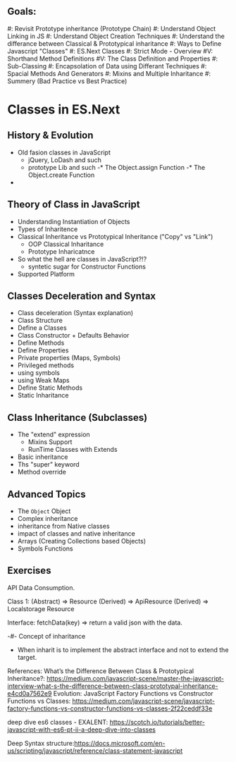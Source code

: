 ## Goals:
#: Revisit Prototype inheritance (Prototype Chain)
#: Understand Object Linking in JS
#: Understand Object Creation Techniques
#: Understand the differance between Classical & Prototypical inharitance
#: Ways to Define Javascript "Classes"
#: ES.Next Classes
#: Strict Mode - Overview
#V: Shorthand Method Definitions
#V: The Class Definition and Properties
#: Sub-Classing 
#: Encapsolation of Data using Differant Techniques
#: Spacial Methods And Generators
#: Mixins and Multiple Inharitance
#: Summery (Bad Practice vs Best Practice)



# Classes in ES.Next







## History & Evolution
- Old fasion classes in JavaScript
    - jQuery, LoDash and such
    - prototype Lib and such
-* The Object.assign Function
-* The Object.create Function
- 

## Theory of Class in JavaScript
- Understanding Instantiation of Objects
- Types of Inharitence 
- Classical Inheritance vs Prototypical Inheritance ("Copy" vs "Link")
  - OOP Classical Inharitance
  - Prototype Inharicatnce
- So what the hell are classes in JavaScript?!?
  - syntetic sugar for Constructor Functions
- Supported Platform


## Classes Deceleration and Syntax
- Class deceleration (Syntax explanation)
- Class Structure
- Define a Classes
- Class Constructor + Defaults Behavior
- Define Methods
- Define Properties
- Private properties (Maps, Symbols)
 - Privileged methods
 - using symbols
 - using Weak Maps
- Define Static Methods
- Static Inharitance

## Class Inheritance (Subclasses)
- The "extend" expression
  - Mixins Support
  - RunTime Classes with Extends
- Basic inheritance
- Ths "super" keyword
- Method override

## Advanced Topics
- The `Object` Object
- Complex inheritance
- inheritance from Native classes
- impact of classes and native inheritance
 - Arrays (Creating Collections based Objects)
- Symbols Functions


## Exercises
API Data Consumption.

Class 1: 
        (Abstract) => Resource
        (Derived) => ApiResource
        (Derived) => Localstorage Resource


Interface: 
 fetchData(key) => return a valid json with the data.




-#- Concept of inharitance
  - When inharit is to implement the abstract interface and not to extend the target.

   



References:
What’s the Difference Between Class & Prototypical Inheritance?: https://medium.com/javascript-scene/master-the-javascript-interview-what-s-the-difference-between-class-prototypal-inheritance-e4cd0a7562e9
Evolution: JavaScript Factory Functions vs Constructor Functions vs Classes: 
https://medium.com/javascript-scene/javascript-factory-functions-vs-constructor-functions-vs-classes-2f22ceddf33e

deep dive es6 classes - EXALENT: https://scotch.io/tutorials/better-javascript-with-es6-pt-ii-a-deep-dive-into-classes

Deep Syntax structure:https://docs.microsoft.com/en-us/scripting/javascript/reference/class-statement-javascript